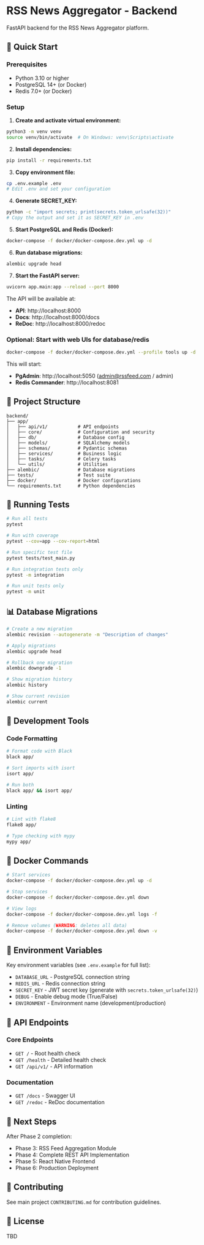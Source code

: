 # RSS News Aggregator - Backend

FastAPI backend for the RSS News Aggregator platform.

## 🚀 Quick Start

### Prerequisites
- Python 3.10 or higher
- PostgreSQL 14+ (or Docker)
- Redis 7.0+ (or Docker)

### Setup

1. **Create and activate virtual environment:**
```bash
python3 -m venv venv
source venv/bin/activate  # On Windows: venv\Scripts\activate
```

2. **Install dependencies:**
```bash
pip install -r requirements.txt
```

3. **Copy environment file:**
```bash
cp .env.example .env
# Edit .env and set your configuration
```

4. **Generate SECRET_KEY:**
```bash
python -c "import secrets; print(secrets.token_urlsafe(32))"
# Copy the output and set it as SECRET_KEY in .env
```

5. **Start PostgreSQL and Redis (Docker):**
```bash
docker-compose -f docker/docker-compose.dev.yml up -d
```

6. **Run database migrations:**
```bash
alembic upgrade head
```

7. **Start the FastAPI server:**
```bash
uvicorn app.main:app --reload --port 8000
```

The API will be available at:
- **API**: http://localhost:8000
- **Docs**: http://localhost:8000/docs
- **ReDoc**: http://localhost:8000/redoc

### Optional: Start with web UIs for database/redis

```bash
docker-compose -f docker/docker-compose.dev.yml --profile tools up -d
```

This will start:
- **PgAdmin**: http://localhost:5050 (admin@rssfeed.com / admin)
- **Redis Commander**: http://localhost:8081

## 📁 Project Structure

```
backend/
├── app/
│   ├── api/v1/           # API endpoints
│   ├── core/             # Configuration and security
│   ├── db/               # Database config
│   ├── models/           # SQLAlchemy models
│   ├── schemas/          # Pydantic schemas
│   ├── services/         # Business logic
│   ├── tasks/            # Celery tasks
│   └── utils/            # Utilities
├── alembic/              # Database migrations
├── tests/                # Test suite
├── docker/               # Docker configurations
└── requirements.txt      # Python dependencies
```

## 🧪 Running Tests

```bash
# Run all tests
pytest

# Run with coverage
pytest --cov=app --cov-report=html

# Run specific test file
pytest tests/test_main.py

# Run integration tests only
pytest -m integration

# Run unit tests only
pytest -m unit
```

## 📊 Database Migrations

```bash
# Create a new migration
alembic revision --autogenerate -m "Description of changes"

# Apply migrations
alembic upgrade head

# Rollback one migration
alembic downgrade -1

# Show migration history
alembic history

# Show current revision
alembic current
```

## 🔧 Development Tools

### Code Formatting
```bash
# Format code with Black
black app/

# Sort imports with isort
isort app/

# Run both
black app/ && isort app/
```

### Linting
```bash
# Lint with flake8
flake8 app/

# Type checking with mypy
mypy app/
```

## 🐳 Docker Commands

```bash
# Start services
docker-compose -f docker/docker-compose.dev.yml up -d

# Stop services
docker-compose -f docker/docker-compose.dev.yml down

# View logs
docker-compose -f docker/docker-compose.dev.yml logs -f

# Remove volumes (WARNING: deletes all data)
docker-compose -f docker/docker-compose.dev.yml down -v
```

## 🔑 Environment Variables

Key environment variables (see `.env.example` for full list):

- `DATABASE_URL` - PostgreSQL connection string
- `REDIS_URL` - Redis connection string
- `SECRET_KEY` - JWT secret key (generate with `secrets.token_urlsafe(32)`)
- `DEBUG` - Enable debug mode (True/False)
- `ENVIRONMENT` - Environment name (development/production)

## 🚦 API Endpoints

### Core Endpoints
- `GET /` - Root health check
- `GET /health` - Detailed health check
- `GET /api/v1/` - API information

### Documentation
- `GET /docs` - Swagger UI
- `GET /redoc` - ReDoc documentation

## 📝 Next Steps

After Phase 2 completion:
- Phase 3: RSS Feed Aggregation Module
- Phase 4: Complete REST API Implementation
- Phase 5: React Native Frontend
- Phase 6: Production Deployment

## 🤝 Contributing

See main project `CONTRIBUTING.md` for contribution guidelines.

## 📄 License

TBD
